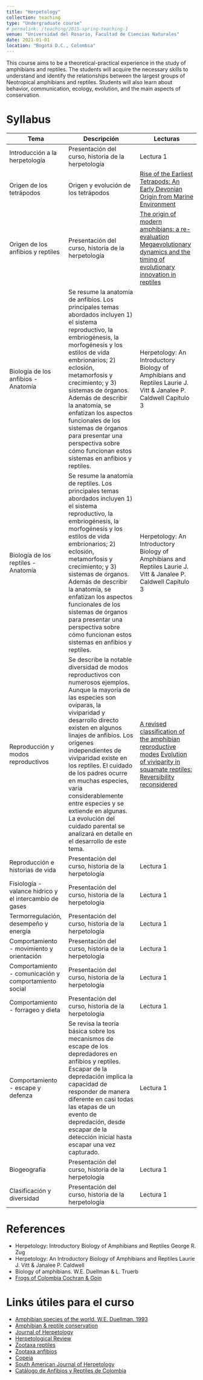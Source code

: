 ```yaml
---
title: "Herpetology"
collection: teaching
type: "Undergraduate course"
# permalink: /teaching/2015-spring-teaching-1
venue: "Universidad del Rosario, Facultad de Ciencias Naturales"
date: 2021-01-01
location: "Bogotá D.C., Colombia"
---
```


This course aims to be a theoretical-practical experience in the study of amphibians and reptiles. The students will acquire the necessary skills to understand and identify the relationships between the largest groups of Neotropical amphibians and reptiles.  Students will also learn about behavior, communication, ecology, evolution, and the main aspects of conservation.

Syllabus
======

| Tema             | Descripción |           Lecturas                                                   |
| --------         | ------ | ------------------------------------------------------------ |
| Introducción a la herpetología | Presentación del curso, historia de la herpetología   | Lectura 1|
| Origen de los tetrápodos | Origen y evolución de los tetrápodos    | [Rise of the Earliest Tetrapods: An Early Devonian Origin from Marine Environment](https://www.scienceopen.com/document_file/3074f497-c647-4055-ba85-8fb56ff675f7/PubMedCentral/3074f497-c647-4055-ba85-8fb56ff675f7.pdf) |
| Origen de los anfibios y reptiles | Presentación del curso, historia de la herpetología   | [The origin of modern amphibians: a re-evaluation](https://academic.oup.com/zoolinnean/article/162/2/457/2625592) [Megaevolutionary dynamics and the timing of evolutionary innovation in reptiles](https://www.nature.com/articles/s41467-020-17190-9)|
| Biología de los anfibios -Anatomía | Se resume la anatomía de anfibios. Los principales temas abordados incluyen 1) el sistema reproductivo, la embriogénesis, la morfogénesis y los estilos de vida embrionarios; 2) eclosión, metamorfosis y crecimiento; y 3) sistemas de órganos. Además de describir la anatomía, se enfatizan los aspectos funcionales de los sistemas de órganos para presentar una perspectiva sobre cómo funcionan estos sistemas en anfibios y reptiles.  | Herpetology: An Introductory Biology of Amphibians and Reptiles Laurie J. Vitt & Janalee P. Caldwell Capítulo 3|
| Biología de los reptiles -Anatomía | Se resume la anatomía de reptiles. Los principales temas abordados incluyen 1) el sistema reproductivo, la embriogénesis, la morfogénesis y los estilos de vida embrionarios; 2) eclosión, metamorfosis y crecimiento; y 3) sistemas de órganos. Además de describir la anatomía, se enfatizan los aspectos funcionales de los sistemas de órganos para presentar una perspectiva sobre cómo funcionan estos sistemas en anfibios y reptiles.   | Herpetology: An Introductory Biology of Amphibians and Reptiles Laurie J. Vitt & Janalee P. Caldwell Capítulo 3|
| Reproducción y modos reproductivos | Se describe la notable diversidad de modos reproductivos con numerosos ejemplos. Aunque la mayoría de las especies son ovíparas, la viviparidad y desarrollo directo existen en algunos linajes de anfibios. Los orígenes independientes de viviparidad existe en los reptiles. El cuidado de los padres ocurre en muchas especies, varía considerablemente entre especies y se extiende en algunas. La evolución del cuidado parental se analizará en detalle en el desarrollo de este tema.   | [A revised classification of the amphibian reproductive modes](https://www.salamandra-journal.com/index.php/home/contents/2021-vol-57/2054-nunes-de-almeida-c-h-l-c-f-b-haddad-l-f-toledo-1/file) [Evolution of viviparity in squamate reptiles: Reversibility reconsidered](https://onlinelibrary.wiley.com/doi/full/10.1002/jez.b.22625)|
| Reproducción e historias de vida | Presentación del curso, historia de la herpetología   | Lectura 1|
| Fisiología - valance hidrico y el intercambio de gases | Presentación del curso, historia de la herpetología   | Lectura 1|
| Termorregulación, desempeño y energía | Presentación del curso, historia de la herpetología   | Lectura 1|
| Comportamiento - movimiento y orientación | Presentación del curso, historia de la herpetología   | Lectura 1|
| Comportamiento - comunicación y comportamiento social | Presentación del curso, historia de la herpetología   | Lectura 1|
| Comportamiento - forrageo y dieta | Presentación del curso, historia de la herpetología   | Lectura 1|
| Comportamiento - escape y defenza | Se revisa la teoría básica sobre los mecanismos de escape de los depredadores en anfibios y reptiles. Escapar de la depredación implica la capacidad de responder de manera diferente en casi todas las etapas de un evento de depredación, desde escapar de la detección inicial hasta escapar una vez capturado.   | Lectura 1|
| Biogeografía | Presentación del curso, historia de la herpetología   | Lectura 1|
| Clasificación y diversidad | Presentación del curso, historia de la herpetología   | Lectura 1|






References
======
- Herpetology: Introductory Biology of Amphibians and Reptiles George R. Zug 
-	Herpetology: An Introductory Biology of Amphibians and Reptiles Laurie J. Vitt & Janalee P. Caldwell
-	Biology of amphibians.  W.E. Duellman & L. Truerb 
-	[Frogs of Colombia Cochran & Goin](https://www.biodiversitylibrary.org/part/6346)


Links útiles para el curso
======
-	[Amphibian species of the world. W.E. Duellman. 1993](https://www.biodiversitylibrary.org/item/54610#page/1/mode/1up)
-	[Amphibian & reptile conservation](https://www.biodiversitylibrary.org/item/189257#page/1/mode/1up)
- [Journal of Herpetology](https://ssarherps.org/publications/journal-of-herpetology/) 
- [Herpetological Review](https://ssarherps.org/publications/herpetological-review/) 
- [Zootaxa reptiles](https://www.mapress.com/j/zt/pages/view/Reptilia) 
- [Zootaxa anfibios](https://www.mapress.com/j/zt/pages/view/Amphibia) 
- [Copeia](https://meridian.allenpress.com/copeia) 
- [South American Journal of Herpetology](https://bioone.org/journals/south-american-journal-of-herpetology/issues) 
- [Catálogo de Anfibios y Reptiles de Colombia](https://www.acherpetologia.org/especies-publicadas) 
